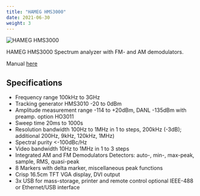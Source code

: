 ```yaml
---
title: "HAMEG HMS3000"
date: 2021-06-30
weight: 3
---
```


![HAMEG HMS3000](/images/hameg_hms3000.jpg)

HAMEG HMS3000 Spectrum analyzer with FM- and AM demodulators.

Manual [here](/files/hms3000.manual.pdf)

## Specifications
 * Frequency range 100kHz to 3GHz
 * Tracking generator HMS3010 -20 to 0dBm
 * Amplitude measurement range -114 to +20dBm, DANL -135dBm with preamp. option HO3011
 * Sweep time 20ms to 1000s
 * Resolution bandwidth 100Hz to 1MHz in 1 to steps, 200kHz (-3dB); additional 200Hz, 9kHz, 120kHz, 1MHz)
 * Spectral purity <-100dBc/Hz
 * Video bandwidth 10Hz to 1MHz in 1 to 3 steps
 * Integrated AM and FM Demodulators Detectors: auto-, min-, max-peak, sample, RMS, quasi-peak
 * 8 Markers with delta marker, miscellaneous peak functions
 * Crisp 16.5cm TFT VGA display, DVI output
 * 3x USB for mass-storage, printer and remote control optional IEEE-488  or Ethernet/USB interface